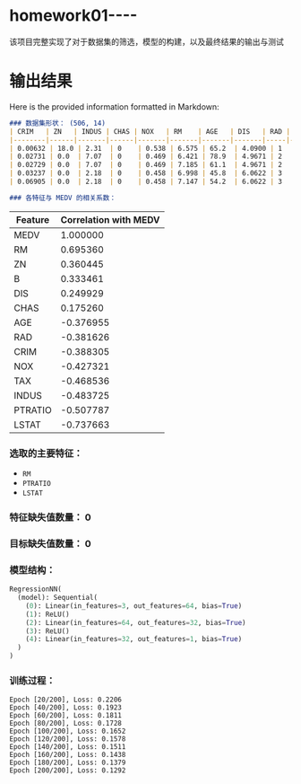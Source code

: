 # homework01----
该项目完整实现了对于数据集的筛选，模型的构建，以及最终结果的输出与测试
# 输出结果
Here is the provided information formatted in Markdown:

```markdown
### 数据集形状： (506, 14)
| CRIM   | ZN   | INDUS | CHAS | NOX   | RM    | AGE   | DIS   | RAD | TAX  | PTRATIO | B     | LSTAT | MEDV |
|--------|------|-------|------|-------|-------|-------|-------|-----|------|---------|-------|-------|------|
| 0.00632 | 18.0 | 2.31  | 0    | 0.538 | 6.575 | 65.2  | 4.0900 | 1   | 296  | 15.3    | 396.90 | 4.98  | 24.0 |
| 0.02731 | 0.0  | 7.07  | 0    | 0.469 | 6.421 | 78.9  | 4.9671 | 2   | 242  | 17.8    | 396.90 | 9.14  | 21.6 |
| 0.02729 | 0.0  | 7.07  | 0    | 0.469 | 7.185 | 61.1  | 4.9671 | 2   | 242  | 17.8    | 392.83 | 4.03  | 34.7 |
| 0.03237 | 0.0  | 2.18  | 0    | 0.458 | 6.998 | 45.8  | 6.0622 | 3   | 222  | 18.7    | 394.63 | 2.94  | 33.4 |
| 0.06905 | 0.0  | 2.18  | 0    | 0.458 | 7.147 | 54.2  | 6.0622 | 3   | 222  | 18.7    | 396.90 | 5.33  | 36.2 |

### 各特征与 MEDV 的相关系数：
```
| Feature | Correlation with MEDV |
|---------|-----------------------|
| MEDV    | 1.000000              |
| RM      | 0.695360              |
| ZN      | 0.360445              |
| B       | 0.333461              |
| DIS     | 0.249929              |
| CHAS    | 0.175260              |
| AGE     | -0.376955             |
| RAD     | -0.381626             |
| CRIM    | -0.388305             |
| NOX     | -0.427321             |
| TAX     | -0.468536             |
| INDUS   | -0.483725             |
| PTRATIO | -0.507787             |
| LSTAT   | -0.737663             |

### 选取的主要特征：
- `RM`
- `PTRATIO`
- `LSTAT`

### 特征缺失值数量： 0

### 目标缺失值数量： 0

### 模型结构：
```python
RegressionNN(
  (model): Sequential(
    (0): Linear(in_features=3, out_features=64, bias=True)
    (1): ReLU()
    (2): Linear(in_features=64, out_features=32, bias=True)
    (3): ReLU()
    (4): Linear(in_features=32, out_features=1, bias=True)
  )
)
```

### 训练过程：
```
Epoch [20/200], Loss: 0.2206
Epoch [40/200], Loss: 0.1923
Epoch [60/200], Loss: 0.1811
Epoch [80/200], Loss: 0.1728
Epoch [100/200], Loss: 0.1652
Epoch [120/200], Loss: 0.1578
Epoch [140/200], Loss: 0.1511
Epoch [160/200], Loss: 0.1438
Epoch [180/200], Loss: 0.1379
Epoch [200/200], Loss: 0.1292
```

